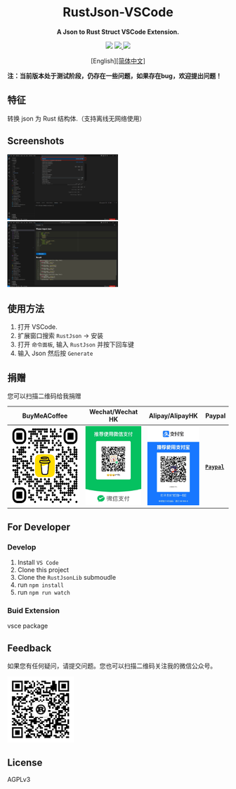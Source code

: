 <div align="center">
    <h1>RustJson-VSCode</h1>
    <p><b>A Json to Rust Struct VSCode Extension.</b></p>
    <img src="https://img.shields.io/badge/status-developing-green.svg?style=flat" />
    <a target="_blank" href="https://github.com/1595901624/RustJson/releases">
      <img src="https://img.shields.io/badge/latest%20version-v0.0.2.Canary-blue.svg?style=flat" />
    </a>
    <img src="https://img.shields.io/badge/license-AGPLv3-orange.svg?style=flat" />
    <p>[English]<a href="https://github.com/1595901624/RustJson-vscode/blob/main/README_CN.md"><span>[简体中文]</span></a></p>
</div>

**注：当前版本处于测试阶段，仍存在一些问题，如果存在bug，欢迎提出问题！**

## 特征

转换 json 为 Rust 结构体.（支持离线无网络使用）

## Screenshots

<img src="https://raw.githubusercontent.com/1595901624/RustJson-vscode/main/demo/1.png" width="50%">
<img src="https://raw.githubusercontent.com/1595901624/RustJson-vscode/main/demo/2.png" width="50%">

## 使用方法

1. 打开 VSCode.
2. 扩展窗口搜索 `RustJson` -> 安装
3. 打开 `命令面板`, 输入 `RustJson` 并按下回车键
4. 输入 Json 然后按 `Generate`

## 捐赠

您可以扫描二维码给我捐赠

| BuyMeACoffee                                                 | Wechat/Wechat HK                                             | Alipay/AlipayHK                                              | Paypal                                                  |
| ------------------------------------------------------------ | ------------------------------------------------------------ | ------------------------------------------------------------ | ------------------------------------------------------- |
| <a target="_blank" href="https://www.buymeacoffee.com/hycloris"><img src="https://raw.githubusercontent.com/1595901624/RustJson-vscode/main/demo/bmc_qr.png" height="180" /></a> | <img src="https://raw.githubusercontent.com/1595901624/RustJson-vscode/main/demo/wechat.jpeg" height="180" /> | <img src="https://raw.githubusercontent.com/1595901624/RustJson-vscode/main/demo/alipay.jpeg" height="180" /> | [**`Paypal`**](https://www.paypal.com/paypalme/haoyu94) |


## For Developer

### Develop

1. Install `VS Code`
2. Clone this project
3. Clone the `RustJsonLib` submoudle
4. run `npm install`
5. run `npm run watch`

### Buid Extension
vsce package

## Feedback

如果您有任何疑问，请提交问题。您也可以扫描二维码关注我的微信公众号。

<img src="https://raw.githubusercontent.com/1595901624/RustJson-vscode/main/demo/qrcode.jpeg" width="30%">

## License

AGPLv3